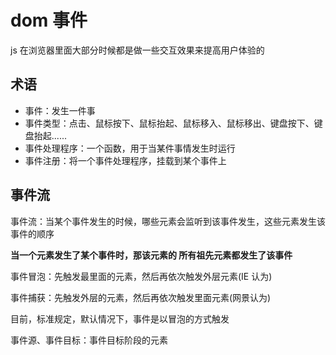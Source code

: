 # dom 事件

js 在浏览器里面大部分时候都是做一些交互效果来提高用户体验的

## 术语

- 事件：发生一件事
- 事件类型：点击、鼠标按下、鼠标抬起、鼠标移入、鼠标移出、键盘按下、键盘抬起......
- 事件处理程序：一个函数，用于当某件事情发生时运行
- 事件注册：将一个事件处理程序，挂载到某个事件上

## 事件流

事件流：当某个事件发生的时候，哪些元素会监听到该事件发生，这些元素发生该事件的顺序

**当一个元素发生了某个事件时，那该元素的 所有祖先元素都发生了该事件**

事件冒泡：先触发最里面的元素，然后再依次触发外层元素(IE 认为)

事件捕获：先触发外层的元素，然后再依次触发里面元素(网景认为)

目前，标准规定，默认情况下，事件是以冒泡的方式触发

事件源、事件目标：事件目标阶段的元素
